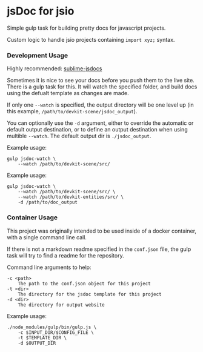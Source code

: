 # jsDoc for jsio

Simple gulp task for building pretty docs for javascript projects.

Custom logic to handle jsio projects containing `import xyz;` syntax.

### Development Usage

Highly recommended: [sublime-jsdocs](https://github.com/spadgos/sublime-jsdocs/)

Sometimes it is nice to see your docs before you push them to the live site.  There is a gulp task for this.  It will watch the specified folder, and build docs using the defualt template as changes are made.

If only one `--watch` is specified, the output directory will be one level up (in this example, `/path/to/devkit-scene/jsdoc_output`).

You can optionally use the `-d` argument, either to override the automatic or default output destination, or to define an output destination when using multible `--watch`.  The default output dir is `./jsdoc_output`.

Example usage:

	gulp jsdoc-watch \
		--watch /path/to/devkit-scene/src/

Example usage:

	gulp jsdoc-watch \
		--watch /path/to/devkit-scene/src/ \
		--watch /path/to/devkit-entities/src/ \
		-d /path/to/doc_output


### Container Usage

This project was originally intended to be used inside of a docker container, with a single command line call.

If there is not a markdown readme specified in the `conf.json` file, the gulp task will try to find a readme for the repository.

Command line arguments to help:

    -c <path>
        The path to the conf.json object for this project
    -t <dir>
        The directory for the jsdoc template for this project
    -d <dir>
        The directory for output website

Example usage:

    ./node_modules/gulp/bin/gulp.js \
        -c $INPUT_DIR/$CONFIG_FILE \
        -t $TEMPLATE_DIR \
        -d $OUTPUT_DIR
